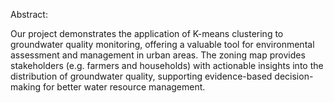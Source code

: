 Abstract:

Our project demonstrates the application of K-means clustering to groundwater quality monitoring, offering a valuable tool for environmental assessment and management in urban areas. The zoning map provides stakeholders (e.g. farmers and households) with actionable insights into the distribution of groundwater quality, supporting evidence-based decision-making for better water resource management.
